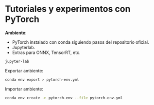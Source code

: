 Tutoriales y experimentos con PyTorch
=====================================

**Ambiente**:

- PyTorch instalado con conda siguiendo pasos del repositorio oficial.
- Jupyterlab.
- Extras para ONNX, TensorRT, etc. 

~~~bash
jupyter-lab
~~~

Exportar ambiente:

~~~bash
conda env export > pytorch-env.yml
~~~

Importar ambiente:

~~~bash
conda env create -n pytorch-env --file pytorch-env.yml
~~~